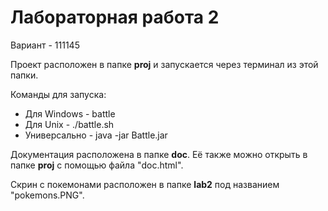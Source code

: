 # Лабораторная работа 2
Вариант - 111145

Проект расположен в папке **proj** и запускается через терминал из этой папки. 

Команды для запуска:
- Для Windows - battle
- Для Unix - ./battle.sh
- Универсально - java -jar Battle.jar

Документация расположена в папке **doc**. Её также можно открыть в папке **proj** с помощью файла "doc.html".

Скрин с покемонами расположен в папке **lab2** под названием "pokemons.PNG".
